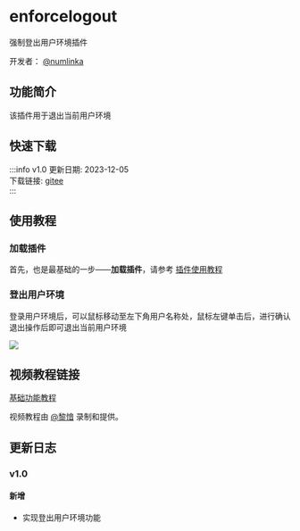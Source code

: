 # enforcelogout
强制登出用户环境插件

开发者： [@numlinka](/contribution)

## 功能简介

该插件用于退出当前用户环境

## 快速下载

:::info v1.0
更新日期:  2023-12-05<br/>
下载链接: [gitee](https://gitee.com/ticca/d3dx-skin-manage/releases/download/plugins/enforcelogout.zip) <br/>
:::

## 使用教程

### 加载插件
首先，也是最基础的一步——**加载插件**，请参考 [插件使用教程](/help/tutorial-plugins)

### 登出用户环境
登录用户环境后，可以鼠标移动至左下角用户名称处，鼠标左键单击后，进行确认退出操作后即可退出当前用户环境

![](/static/image/56b35314.png)

## 视频教程链接

[基础功能教程](https://www.bilibili.com/video/BV1UM411R7Ed/) 

视频教程由 [@黎愔](/contribution) 录制和提供。

## 更新日志

### v1.0
#### 新增
- 实现登出用户环境功能
